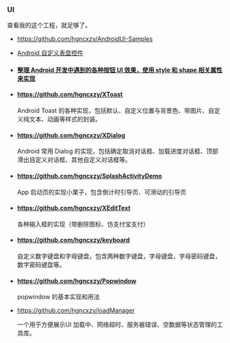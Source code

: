 ### UI

查看我的这个工程，就足够了。

- https://github.com/hgncxzy/AndroidUI-Samples

- [Android 自定义表盘控件](https://github.com/hgncxzy/AndroidCustomDialView)

- #### [整理 Android 开发中遇到的各种按钮 UI 效果，使用 style 和 shape 相关属性来实现](https://github.com/hgncxzy/XButton)

- #### https://github.com/hgncxzy/XToast

  Android Toast 的各种实现，包括默认、自定义位置与背景色、带图片、自定义纯文本、动画等样式的封装。

- #### https://github.com/hgncxzy/XDialog

  Android 常用 Dialog 的实现，包括确定取消对话框、加载进度对话框、顶部滑出自定义对话框、其他自定义对话框等。

- #### https://github.com/hgncxzy/SplashActivityDemo

  App 启动页的实现小栗子，包含倒计时引导页、可滑动的引导页

- #### https://github.com/hgncxzy/XEditText

  各种输入框的实现（带删除图标、仿支付宝支付）

- #### https://github.com/hgncxzy/keyboard

  自定义数字键盘和字母键盘，包含两种数字键盘，字母键盘，字母密码键盘，数字密码键盘等。

- #### https://github.com/hgncxzy/Popwindow

  popwindow 的基本实现和用法

- https://github.com/hgncxzy/loadManager

  一个用于方便展示UI 加载中、网络超时、服务器错误、空数据等状态管理的工具库。
